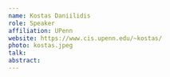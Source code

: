 ```yaml
---
name: Kostas Daniilidis
role: Speaker
affiliation: UPenn
website: https://www.cis.upenn.edu/~kostas/
photo: kostas.jpeg
talk: 
abstract: 
---
```


